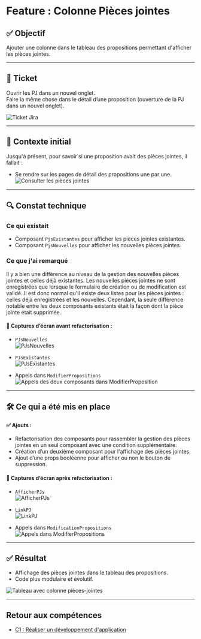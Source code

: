 
# Feature : Colonne Pièces jointes

## ✅ Objectif

Ajouter une colonne dans le tableau des propositions permettant d'afficher les pièces jointes.

---

## 🎫 Ticket

Ouvrir les PJ dans un nouvel onglet.  
Faire la même chose dans le détail d’une proposition (ouverture de la PJ dans un nouvel onglet).

![Ticket Jira](img/piece-jointes/ticket.png)

---

## 🧠 Contexte initial

Jusqu'à présent, pour savoir si une proposition avait des pièces jointes, il fallait :
- Se rendre sur les pages de détail des propositions une par une.
![Consulter les pièces jointes](img/piece-jointes/front/detailPropositionsPJ.png)

---

## 🔍 Constat technique

### Ce qui existait

- Composant `PjsExistantes` pour afficher les pièces jointes existantes.
- Composant `PjsNouvelles` pour afficher les nouvelles pièces jointes.

### Ce que j'ai remarqué

Il y a bien une différence au niveau de la gestion des nouvelles pièces jointes et celles déjà existantes.
Les nouvelles pièces jointes ne sont enregistrées que lorsque le formulaire de création ou de modification est validé.
Il est donc normal qu'il existe deux listes pour les pièces jointes : celles déjà enregistrées et les nouvelles.
Cependant, la seule différence notable entre les deux composants existants était la façon dont la pièce jointe était supprimée.

#### 📸 Captures d’écran avant refactorisation :
- `PJsNouvelles`  
![PJsNouvelles](img/piece-jointes/front/PJsNouvelles.png)

- `PJsExistantes`  
![PJsExistantes](img/piece-jointes/front/PJsExistantes.png)

- Appels dans `ModifierPropositions`  
![Appels des deux composants dans ModifierProposition](img/piece-jointes/front/appelPJsGestionPropositionsAvant.png)

---

## 🛠️ Ce qui a été mis en place

#### ✅ Ajouts :
- Refactorisation des composants pour rassembler la gestion des pièces jointes en un seul composant avec une condition supplémentaire.
- Création d’un deuxième composant pour l'affichage des pièces jointes.
- Ajout d’une props booléenne pour afficher ou non le bouton de suppression.

#### 📸 Captures d’écran après refactorisation :
- `AfficherPJs`  
![AfficherPJs](img/piece-jointes/front/AfficherPJs.png)

- `LinkPJ`  
  ![LinkPJ](img/piece-jointes/front/LinkPJ.png)

- Appels dans `ModificationPropositions`  
![Appels dans ModifierPropositions](img/piece-jointes/front/appelPJsModifierPropositionsApres.png)

---

## ✅ Résultat

- Affichage des pièces jointes dans le tableau des propositions.
- Code plus modulaire et évolutif.


![Tableau avec colonne pièces-jointes](img/piece-jointes/front/visuelTableauApres.png)

---


## Retour aux compétences


- [C1 : Réaliser un développement d'application](../Competences/C1-realiser-developpement-application.md)